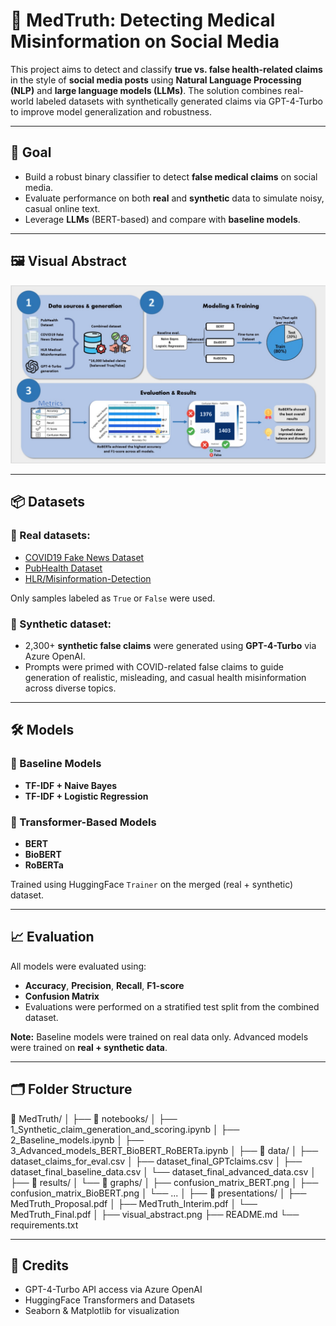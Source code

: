 # 🧬 MedTruth: Detecting Medical Misinformation on Social Media

This project aims to detect and classify **true vs. false health-related claims** in the style of **social media posts** using **Natural Language Processing (NLP)** and **large language models (LLMs)**. The solution combines real-world labeled datasets with synthetically generated claims via GPT-4-Turbo to improve model generalization and robustness.

---

## 🎯 Goal

- Build a robust binary classifier to detect **false medical claims** on social media.
- Evaluate performance on both **real** and **synthetic** data to simulate noisy, casual online text.
- Leverage **LLMs** (BERT-based) and compare with **baseline models**.

---

## 🖼️ Visual Abstract

![Visual Abstract](visual_abstract.png)

---

## 📦 Datasets

### 🧪 Real datasets:
- [COVID19 Fake News Dataset](https://www.kaggle.com/datasets/elvinagammed/covid19-fake-news-dataset-nlp)
- [PubHealth Dataset](https://www.kaggle.com/datasets/ersindemirel/pubhealthdataset)
- [HLR/Misinformation-Detection](https://github.com/HLR/Misinformation-Detection)

Only samples labeled as `True` or `False` were used.

### 🧠 Synthetic dataset:
- 2,300+ **synthetic false claims** were generated using **GPT-4-Turbo** via Azure OpenAI.
- Prompts were primed with COVID-related false claims to guide generation of realistic, misleading, and casual health misinformation across diverse topics.

---

## 🛠️ Models

### 🔹 Baseline Models
- **TF-IDF + Naive Bayes**
- **TF-IDF + Logistic Regression**

### 🔹 Transformer-Based Models
- **BERT**
- **BioBERT**
- **RoBERTa**

Trained using HuggingFace `Trainer` on the merged (real + synthetic) dataset.

---

## 📈 Evaluation

All models were evaluated using:

- **Accuracy**, **Precision**, **Recall**, **F1-score**
- **Confusion Matrix**
- Evaluations were performed on a stratified test split from the combined dataset.

**Note:** Baseline models were trained on real data only. Advanced models were trained on **real + synthetic data**.

---

## 🗂️ Folder Structure

📁 MedTruth/
│
├── 📁 notebooks/
│   ├── 1_Synthetic_claim_generation_and_scoring.ipynb
│   ├── 2_Baseline_models.ipynb
│   ├── 3_Advanced_models_BERT_BioBERT_RoBERTa.ipynb
│
├── 📁 data/
│   ├── dataset_claims_for_eval.csv
│   ├── dataset_final_GPTclaims.csv
│   ├── dataset_final_baseline_data.csv
│   └── dataset_final_advanced_data.csv
│
├── 📁 results/
│   └── 📁 graphs/
│       ├── confusion_matrix_BERT.png
│       ├── confusion_matrix_BioBERT.png
│       └── ...
│
├── 📁 presentations/
│   ├── MedTruth_Proposal.pdf
│   ├── MedTruth_Interim.pdf
│   └── MedTruth_Final.pdf
│
├── visual_abstract.png
├── README.md
└── requirements.txt


---

## 🤝 Credits
- GPT-4-Turbo API access via Azure OpenAI
- HuggingFace Transformers and Datasets
- Seaborn & Matplotlib for visualization
